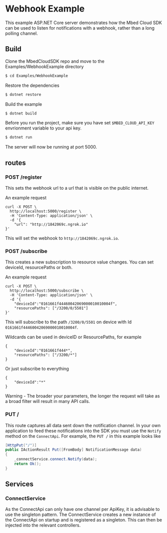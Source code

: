 # Webhook Example

This example ASP.NET Core server demonstrates how the Mbed Cloud SDK can be used to listen for notifications with a webhook, rather than a long polling channel.

## Build

Clone the MbedCloudSDK repo and move to the Examples/WebhookExample directory

```bash
$ cd Examples/WebhookExample
```

Restore the dependencies

```bash
$ dotnet restore
```

Build the example

```bash
$ dotnet build
```

Before you run the project, make sure you have set `$MBED_CLOUD_API_KEY` envrionment variable to your api key.

```bash
$ dotnet run
```

The server will now be running at port 5000.

## routes

### POST /register

This sets the webhook url to a url that is visible on the public internet.

An example request

```
curl -X POST \
  http://localhost:5000/register \
  -H 'Content-Type: application/json' \
  -d '{
	"url": "http://1842069c.ngrok.io"
}'
```

This will set the webhook to `http://1842069c.ngrok.io`.

### POST /subscribe

This creates a new subscription to resource value changes. You can set deviceId, resourcePaths or both.

An example request

```
curl -X POST \
  http://localhost:5000/subscribe \
  -H 'Content-Type: application/json' \
  -d '{
	"deviceId":"0161661f44460042069000010010004f",
	"resourcePaths": ["/3200/0/5501"]
}'
```

This will subscribe to the path `/3200/0/5501` on device with Id  `0161661f44460042069000010010004f`.

Wildcards can be used in deviceID or ResourcePaths, for example

```
{
    "deviceId":"0161661f444*",
	"resourcePaths": ["/3200/*"]
}
```

Or just subscribe to everything

```
{
    "deviceId":"*"
}
```

Warning - The broader your parameters, the longer the request will take as a broad filter will result in many API calls.

### PUT /

This route captures all data sent down the notification channel. In your own application to feed these notifications into the SDK you must use the `Notify` method on the `ConnectApi`. For example, the `PUT /` in this example looks like

```C#
[HttpPut("/")]
public IActionResult Put([FromBody] NotificationMessage data)
{
    _connectService.connect.Notify(data);
    return Ok();
}
```

## Services

### ConnectService

As the ConnectApi can only have one channel per ApiKey, it is advisable to use the singleton pattern. The ConnectService creates a new instance of the ConnectApi on startup and is registered as a singleton. This can then be injected into the relevant controllers.